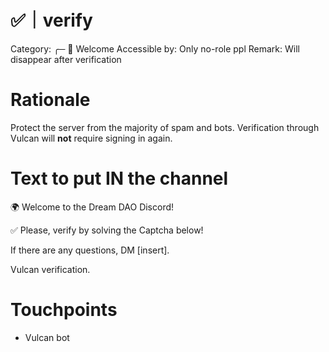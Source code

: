 # ✅｜verify

Category: ╭─ 👋 Welcome
Accessible by: Only no-role ppl
Remark: Will disappear after verification

# Rationale

Protect the server from the majority of spam and bots. Verification through Vulcan will ******not****** require signing in again.

# Text to put IN the channel

🌍 Welcome to the Dream DAO Discord!

✅ Please, verify by solving the Captcha below!

If there are any questions, DM [insert].

Vulcan verification.

# Touchpoints

- Vulcan bot